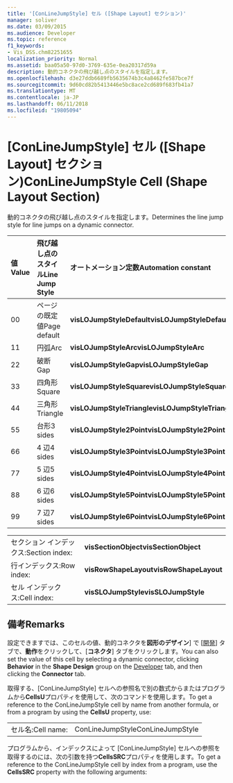 ```yaml
---
title: '[ConLineJumpStyle] セル ([Shape Layout] セクション)'
manager: soliver
ms.date: 03/09/2015
ms.audience: Developer
ms.topic: reference
f1_keywords:
- Vis_DSS.chm82251655
localization_priority: Normal
ms.assetid: baa05a50-97d0-3769-635e-0ea20317d59a
description: 動的コネクタの飛び越し点のスタイルを指定します。
ms.openlocfilehash: d3e27ddb6689fb5635674b3c4a8462fe587bce7f
ms.sourcegitcommit: 9d60cd82b5413446e5bc8ace2cd689f683fb41a7
ms.translationtype: MT
ms.contentlocale: ja-JP
ms.lasthandoff: 06/11/2018
ms.locfileid: "19805094"
---
```

# <a name="conlinejumpstyle-cell-shape-layout-section"></a><span data-ttu-id="8fe86-103">[ConLineJumpStyle] セル ([Shape Layout] セクション)</span><span class="sxs-lookup"><span data-stu-id="8fe86-103">ConLineJumpStyle Cell (Shape Layout Section)</span></span>

<span data-ttu-id="8fe86-104">動的コネクタの飛び越し点のスタイルを指定します。</span><span class="sxs-lookup"><span data-stu-id="8fe86-104">Determines the line jump style for line jumps on a dynamic connector.</span></span>
  
|<span data-ttu-id="8fe86-105">**値**</span><span class="sxs-lookup"><span data-stu-id="8fe86-105">**Value**</span></span>|<span data-ttu-id="8fe86-106">**飛び越し点のスタイル**</span><span class="sxs-lookup"><span data-stu-id="8fe86-106">**Line Jump Style**</span></span>|<span data-ttu-id="8fe86-107">**オートメーション定数**</span><span class="sxs-lookup"><span data-stu-id="8fe86-107">**Automation constant**</span></span>|
|:-----|:-----|:-----|
|<span data-ttu-id="8fe86-108">0</span><span class="sxs-lookup"><span data-stu-id="8fe86-108">0</span></span>  <br/> |<span data-ttu-id="8fe86-109">ページの既定値</span><span class="sxs-lookup"><span data-stu-id="8fe86-109">Page default</span></span>  <br/> |<span data-ttu-id="8fe86-110">**visLOJumpStyleDefault**</span><span class="sxs-lookup"><span data-stu-id="8fe86-110">**visLOJumpStyleDefault**</span></span> <br/> |
|<span data-ttu-id="8fe86-111">1</span><span class="sxs-lookup"><span data-stu-id="8fe86-111">1</span></span>  <br/> |<span data-ttu-id="8fe86-112">円弧</span><span class="sxs-lookup"><span data-stu-id="8fe86-112">Arc</span></span>  <br/> |<span data-ttu-id="8fe86-113">**visLOJumpStyleArc**</span><span class="sxs-lookup"><span data-stu-id="8fe86-113">**visLOJumpStyleArc**</span></span> <br/> |
|<span data-ttu-id="8fe86-114">2</span><span class="sxs-lookup"><span data-stu-id="8fe86-114">2</span></span>  <br/> |<span data-ttu-id="8fe86-115">破断</span><span class="sxs-lookup"><span data-stu-id="8fe86-115">Gap</span></span>  <br/> |<span data-ttu-id="8fe86-116">**visLOJumpStyleGap**</span><span class="sxs-lookup"><span data-stu-id="8fe86-116">**visLOJumpStyleGap**</span></span> <br/> |
|<span data-ttu-id="8fe86-117">3</span><span class="sxs-lookup"><span data-stu-id="8fe86-117">3</span></span>  <br/> |<span data-ttu-id="8fe86-118">四角形</span><span class="sxs-lookup"><span data-stu-id="8fe86-118">Square</span></span>  <br/> |<span data-ttu-id="8fe86-119">**visLOJumpStyleSquare**</span><span class="sxs-lookup"><span data-stu-id="8fe86-119">**visLOJumpStyleSquare**</span></span> <br/> |
|<span data-ttu-id="8fe86-120">4</span><span class="sxs-lookup"><span data-stu-id="8fe86-120">4</span></span>  <br/> |<span data-ttu-id="8fe86-121">三角形</span><span class="sxs-lookup"><span data-stu-id="8fe86-121">Triangle</span></span>  <br/> |<span data-ttu-id="8fe86-122">**visLOJumpStyleTriangle**</span><span class="sxs-lookup"><span data-stu-id="8fe86-122">**visLOJumpStyleTriangle**</span></span> <br/> |
|<span data-ttu-id="8fe86-123">5</span><span class="sxs-lookup"><span data-stu-id="8fe86-123">5</span></span>  <br/> |<span data-ttu-id="8fe86-124">台形</span><span class="sxs-lookup"><span data-stu-id="8fe86-124">3 sides</span></span>  <br/> |<span data-ttu-id="8fe86-125">**visLOJumpStyle2Point**</span><span class="sxs-lookup"><span data-stu-id="8fe86-125">**visLOJumpStyle2Point**</span></span> <br/> |
|<span data-ttu-id="8fe86-126">6</span><span class="sxs-lookup"><span data-stu-id="8fe86-126">6</span></span>  <br/> |<span data-ttu-id="8fe86-127">4 辺</span><span class="sxs-lookup"><span data-stu-id="8fe86-127">4 sides</span></span>  <br/> |<span data-ttu-id="8fe86-128">**visLOJumpStyle3Point**</span><span class="sxs-lookup"><span data-stu-id="8fe86-128">**visLOJumpStyle3Point**</span></span> <br/> |
|<span data-ttu-id="8fe86-129">7</span><span class="sxs-lookup"><span data-stu-id="8fe86-129">7</span></span>  <br/> |<span data-ttu-id="8fe86-130">5 辺</span><span class="sxs-lookup"><span data-stu-id="8fe86-130">5 sides</span></span>  <br/> |<span data-ttu-id="8fe86-131">**visLOJumpStyle4Point**</span><span class="sxs-lookup"><span data-stu-id="8fe86-131">**visLOJumpStyle4Point**</span></span> <br/> |
|<span data-ttu-id="8fe86-132">8</span><span class="sxs-lookup"><span data-stu-id="8fe86-132">8</span></span>  <br/> |<span data-ttu-id="8fe86-133">6 辺</span><span class="sxs-lookup"><span data-stu-id="8fe86-133">6 sides</span></span>  <br/> |<span data-ttu-id="8fe86-134">**visLOJumpStyle5Point**</span><span class="sxs-lookup"><span data-stu-id="8fe86-134">**visLOJumpStyle5Point**</span></span> <br/> |
|<span data-ttu-id="8fe86-135">9</span><span class="sxs-lookup"><span data-stu-id="8fe86-135">9</span></span>  <br/> |<span data-ttu-id="8fe86-136">7 辺</span><span class="sxs-lookup"><span data-stu-id="8fe86-136">7 sides</span></span>  <br/> |<span data-ttu-id="8fe86-137">**visLOJumpStyle6Point**</span><span class="sxs-lookup"><span data-stu-id="8fe86-137">**visLOJumpStyle6Point**</span></span> <br/> |
   
|||
|:-----|:-----|
|<span data-ttu-id="8fe86-138">セクション インデックス:</span><span class="sxs-lookup"><span data-stu-id="8fe86-138">Section index:</span></span>  <br/> |<span data-ttu-id="8fe86-139">**visSectionObject**</span><span class="sxs-lookup"><span data-stu-id="8fe86-139">**visSectionObject**</span></span> <br/> |
|<span data-ttu-id="8fe86-140">行インデックス:</span><span class="sxs-lookup"><span data-stu-id="8fe86-140">Row index:</span></span>  <br/> |<span data-ttu-id="8fe86-141">**visRowShapeLayout**</span><span class="sxs-lookup"><span data-stu-id="8fe86-141">**visRowShapeLayout**</span></span> <br/> |
|<span data-ttu-id="8fe86-142">セル インデックス:</span><span class="sxs-lookup"><span data-stu-id="8fe86-142">Cell index:</span></span>  <br/> |<span data-ttu-id="8fe86-143">**visSLOJumpStyle**</span><span class="sxs-lookup"><span data-stu-id="8fe86-143">**visSLOJumpStyle**</span></span> <br/> |
   
## <a name="remarks"></a><span data-ttu-id="8fe86-144">備考</span><span class="sxs-lookup"><span data-stu-id="8fe86-144">Remarks</span></span>

<span data-ttu-id="8fe86-145">設定できますでは、このセルの値、動的コネクタを**図形のデザイン**] で [[開発](run-in-developer-mode-display-the-developer-tab.md)] タブで、**動作**をクリックして、[**コネクタ**] タブをクリックします。</span><span class="sxs-lookup"><span data-stu-id="8fe86-145">You can also set the value of this cell by selecting a dynamic connector, clicking **Behavior** in the **Shape Design** group on the [Developer](run-in-developer-mode-display-the-developer-tab.md) tab, and then clicking the **Connector** tab.</span></span> 
  
<span data-ttu-id="8fe86-146">取得する、[ConLineJumpStyle] セルへの参照名で別の数式からまたはプログラムから**CellsU**プロパティを使用して、次のコマンドを使用します。</span><span class="sxs-lookup"><span data-stu-id="8fe86-146">To get a reference to the ConLineJumpStyle cell by name from another formula, or from a program by using the **CellsU** property, use:</span></span> 
  
|||
|:-----|:-----|
|<span data-ttu-id="8fe86-147">セル名:</span><span class="sxs-lookup"><span data-stu-id="8fe86-147">Cell name:</span></span>  <br/> |<span data-ttu-id="8fe86-148">ConLineJumpStyle</span><span class="sxs-lookup"><span data-stu-id="8fe86-148">ConLineJumpStyle</span></span>  <br/> |
   
<span data-ttu-id="8fe86-149">プログラムから、インデックスによって [ConLineJumpStyle] セルへの参照を取得するのには、次の引数を持つ**CellsSRC**プロパティを使用します。</span><span class="sxs-lookup"><span data-stu-id="8fe86-149">To get a reference to the ConLineJumpStyle cell by index from a program, use the **CellsSRC** property with the following arguments:</span></span> 
  

